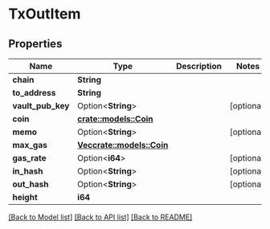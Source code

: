 # TxOutItem

## Properties

Name | Type | Description | Notes
------------ | ------------- | ------------- | -------------
**chain** | **String** |  | 
**to_address** | **String** |  | 
**vault_pub_key** | Option<**String**> |  | [optional]
**coin** | [**crate::models::Coin**](Coin.md) |  | 
**memo** | Option<**String**> |  | [optional]
**max_gas** | [**Vec<crate::models::Coin>**](Coin.md) |  | 
**gas_rate** | Option<**i64**> |  | [optional]
**in_hash** | Option<**String**> |  | [optional]
**out_hash** | Option<**String**> |  | [optional]
**height** | **i64** |  | 

[[Back to Model list]](../README.md#documentation-for-models) [[Back to API list]](../README.md#documentation-for-api-endpoints) [[Back to README]](../README.md)


